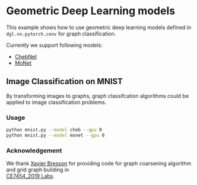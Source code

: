 Geometric Deep Learning models
=========

This example shows how to use geometric deep learning models defined in `dgl.nn.pytorch.conv` for
graph classification.

Currently we support following models:
- [ChebNet](https://arxiv.org/pdf/1606.09375.pdf)
- [MoNet](https://arxiv.org/pdf/1611.08402.pdf)

## Image Classification on MNIST

By transforming images to graphs, graph classifcation algorithms could
be applied to image classification problems.

### Usage
```bash
python mnist.py --model cheb --gpu 0
python mnist.py --model monet --gpu 0
```

### Acknowledgement
We thank [Xavier Bresson](https://github.com/xbresson) for providing 
code for graph coarsening algorithm and grid graph building in  
[CE7454_2019 Labs](https://github.com/xbresson/CE7454_2019/tree/master/codes/labs_lecture14/lab01_ChebGCNs).
